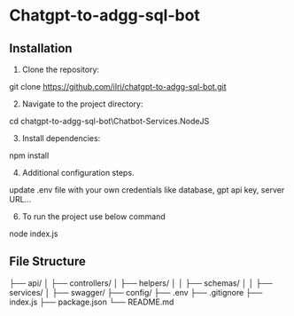 # Chatgpt-to-adgg-sql-bot

## Installation

1. Clone the repository:

git clone https://github.com/ilri/chatgpt-to-adgg-sql-bot.git

2. Navigate to the project directory:

cd chatgpt-to-adgg-sql-bot\Chatbot-Services.NodeJS

3. Install dependencies:

npm install

4. Additional configuration steps.

update .env file with your own credentials like database, gpt api key, server URL...

6. To run the project use below command

node index.js

## File Structure

├── api/
│ ├── controllers/
│ ├── helpers/
│ │ ├── schemas/
│ │ ├── services/
│ ├── swagger/
├── config/
├── .env
├── .gitignore
├── index.js
├── package.json
└── README.md

